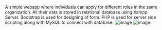 A simple webapp where individuals can apply for different roles in the same organization. All their data is stored in relational database using Xampp Server. Bootstrap is used for designing of form. PHP is used for server side scripting along with MySQL to connect with database.
![image](https://user-images.githubusercontent.com/84263047/168506597-0710d682-d078-413e-9edc-9fc05f8b29cd.png)
![image](https://user-images.githubusercontent.com/84263047/168506720-d6a4daf5-4460-4d82-907c-017d97310158.png)
